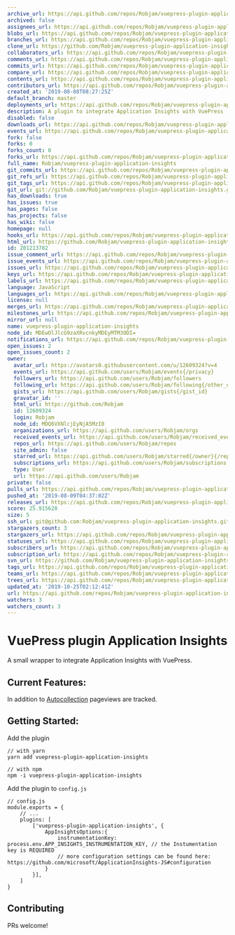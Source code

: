 ```yaml
---
archive_url: https://api.github.com/repos/Robjam/vuepress-plugin-application-insights/{archive_format}{/ref}
archived: false
assignees_url: https://api.github.com/repos/Robjam/vuepress-plugin-application-insights/assignees{/user}
blobs_url: https://api.github.com/repos/Robjam/vuepress-plugin-application-insights/git/blobs{/sha}
branches_url: https://api.github.com/repos/Robjam/vuepress-plugin-application-insights/branches{/branch}
clone_url: https://github.com/Robjam/vuepress-plugin-application-insights.git
collaborators_url: https://api.github.com/repos/Robjam/vuepress-plugin-application-insights/collaborators{/collaborator}
comments_url: https://api.github.com/repos/Robjam/vuepress-plugin-application-insights/comments{/number}
commits_url: https://api.github.com/repos/Robjam/vuepress-plugin-application-insights/commits{/sha}
compare_url: https://api.github.com/repos/Robjam/vuepress-plugin-application-insights/compare/{base}...{head}
contents_url: https://api.github.com/repos/Robjam/vuepress-plugin-application-insights/contents/{+path}
contributors_url: https://api.github.com/repos/Robjam/vuepress-plugin-application-insights/contributors
created_at: '2019-08-08T08:27:25Z'
default_branch: master
deployments_url: https://api.github.com/repos/Robjam/vuepress-plugin-application-insights/deployments
description: A plugin to integrate Application Insights with VuePress
disabled: false
downloads_url: https://api.github.com/repos/Robjam/vuepress-plugin-application-insights/downloads
events_url: https://api.github.com/repos/Robjam/vuepress-plugin-application-insights/events
fork: false
forks: 0
forks_count: 0
forks_url: https://api.github.com/repos/Robjam/vuepress-plugin-application-insights/forks
full_name: Robjam/vuepress-plugin-application-insights
git_commits_url: https://api.github.com/repos/Robjam/vuepress-plugin-application-insights/git/commits{/sha}
git_refs_url: https://api.github.com/repos/Robjam/vuepress-plugin-application-insights/git/refs{/sha}
git_tags_url: https://api.github.com/repos/Robjam/vuepress-plugin-application-insights/git/tags{/sha}
git_url: git://github.com/Robjam/vuepress-plugin-application-insights.git
has_downloads: true
has_issues: true
has_pages: false
has_projects: false
has_wiki: false
homepage: null
hooks_url: https://api.github.com/repos/Robjam/vuepress-plugin-application-insights/hooks
html_url: https://github.com/Robjam/vuepress-plugin-application-insights
id: 201213782
issue_comment_url: https://api.github.com/repos/Robjam/vuepress-plugin-application-insights/issues/comments{/number}
issue_events_url: https://api.github.com/repos/Robjam/vuepress-plugin-application-insights/issues/events{/number}
issues_url: https://api.github.com/repos/Robjam/vuepress-plugin-application-insights/issues{/number}
keys_url: https://api.github.com/repos/Robjam/vuepress-plugin-application-insights/keys{/key_id}
labels_url: https://api.github.com/repos/Robjam/vuepress-plugin-application-insights/labels{/name}
language: JavaScript
languages_url: https://api.github.com/repos/Robjam/vuepress-plugin-application-insights/languages
license: null
merges_url: https://api.github.com/repos/Robjam/vuepress-plugin-application-insights/merges
milestones_url: https://api.github.com/repos/Robjam/vuepress-plugin-application-insights/milestones{/number}
mirror_url: null
name: vuepress-plugin-application-insights
node_id: MDEwOlJlcG9zaXRvcnkyMDEyMTM3ODI=
notifications_url: https://api.github.com/repos/Robjam/vuepress-plugin-application-insights/notifications{?since,all,participating}
open_issues: 2
open_issues_count: 2
owner:
  avatar_url: https://avatars0.githubusercontent.com/u/12609324?v=4
  events_url: https://api.github.com/users/Robjam/events{/privacy}
  followers_url: https://api.github.com/users/Robjam/followers
  following_url: https://api.github.com/users/Robjam/following{/other_user}
  gists_url: https://api.github.com/users/Robjam/gists{/gist_id}
  gravatar_id: ''
  html_url: https://github.com/Robjam
  id: 12609324
  login: Robjam
  node_id: MDQ6VXNlcjEyNjA5MzI0
  organizations_url: https://api.github.com/users/Robjam/orgs
  received_events_url: https://api.github.com/users/Robjam/received_events
  repos_url: https://api.github.com/users/Robjam/repos
  site_admin: false
  starred_url: https://api.github.com/users/Robjam/starred{/owner}{/repo}
  subscriptions_url: https://api.github.com/users/Robjam/subscriptions
  type: User
  url: https://api.github.com/users/Robjam
private: false
pulls_url: https://api.github.com/repos/Robjam/vuepress-plugin-application-insights/pulls{/number}
pushed_at: '2019-08-09T04:37:02Z'
releases_url: https://api.github.com/repos/Robjam/vuepress-plugin-application-insights/releases{/id}
score: 25.915628
size: 5
ssh_url: git@github.com:Robjam/vuepress-plugin-application-insights.git
stargazers_count: 3
stargazers_url: https://api.github.com/repos/Robjam/vuepress-plugin-application-insights/stargazers
statuses_url: https://api.github.com/repos/Robjam/vuepress-plugin-application-insights/statuses/{sha}
subscribers_url: https://api.github.com/repos/Robjam/vuepress-plugin-application-insights/subscribers
subscription_url: https://api.github.com/repos/Robjam/vuepress-plugin-application-insights/subscription
svn_url: https://github.com/Robjam/vuepress-plugin-application-insights
tags_url: https://api.github.com/repos/Robjam/vuepress-plugin-application-insights/tags
teams_url: https://api.github.com/repos/Robjam/vuepress-plugin-application-insights/teams
trees_url: https://api.github.com/repos/Robjam/vuepress-plugin-application-insights/git/trees{/sha}
updated_at: '2019-10-25T02:12:41Z'
url: https://api.github.com/repos/Robjam/vuepress-plugin-application-insights
watchers: 3
watchers_count: 3
---
```


# VuePress plugin Application Insights

A small wrapper to integrate Application Insights with VuePress. 

## Current Features:

In addition to [Autocollection](https://github.com/microsoft/ApplicationInsights-JS#setting-up-autocollection) pageviews are tracked.

## Getting Started:

Add the plugin
```
// with yarn
yarn add vuepress-plugin-application-insights

// with npm
npm -i vuepress-plugin-application-insights
```

Add the plugin to `config.js`

```
// config.js
module.exports = {
    // ...
    plugins: [
        ['vuepress-plugin-application-insights', {
            AppInsightsOptions:{
                instrumentationKey: process.env.APP_INSIGHTS_INSTRUMENTATION_KEY, // the Instumentation key is REQUIRED
                // more configuration settings can be found here: https://github.com/microsoft/ApplicationInsights-JS#configuration
            }
        }],
    ]
}
```

## Contributing

PRs welcome!
